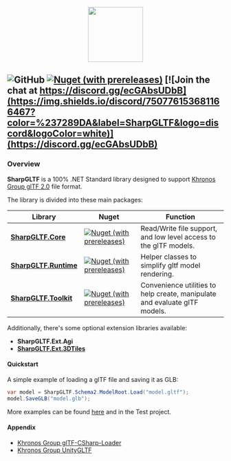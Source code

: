 <p align="center">
<img src="build/Icons/glTF2Sharp.png" height=128 />
</p>

![GitHub](https://img.shields.io/github/license/vpenades/SharpGLTF)
[![Nuget (with prereleases)](https://img.shields.io/nuget/vpre/SharpGLTF.Core)](https://www.nuget.org/packages?q=sharpgltf)
[![Join the chat at https://discord.gg/ecGAbsUDbB](https://img.shields.io/discord/750776153681166467?color=%237289DA&label=SharpGLTF&logo=discord&logoColor=white)](https://discord.gg/ecGAbsUDbB)
---

### Overview

__SharpGLTF__ is a 100% .NET Standard library designed to support [Khronos Group glTF 2.0](https://github.com/KhronosGroup/glTF) file format.

The library is divided into these main packages:

|Library|Nuget|Function|
|-|-|-|
|[__SharpGLTF.Core__](src/SharpGLTF.Core/README.md)|[![Nuget (with prereleases)](https://img.shields.io/nuget/vpre/SharpGLTF.Core)](https://www.nuget.org/packages/SharpGLTF.Core)|Read/Write file support, and low level access to the glTF models.|
|[__SharpGLTF.Runtime__](src/SharpGLTF.Runtime/README.md)|[![Nuget (with prereleases)](https://img.shields.io/nuget/vpre/SharpGLTF.Runtime)](https://www.nuget.org/packages/SharpGLTF.Runtime)|Helper classes to simplify gltf model rendering.|
|[__SharpGLTF.Toolkit__](src/SharpGLTF.Toolkit/README.md)|[![Nuget (with prereleases)](https://img.shields.io/nuget/vpre/SharpGLTF.Toolkit)](https://www.nuget.org/packages/SharpGLTF.Toolkit)|Convenience utilities to help create, manipulate and evaluate glTF models.|


Additionally, there's some optional extension libraries available:

- __SharpGLTF.Ext.Agi__
- [__SharpGLTF.Ext.3DTiles__](src/SharpGLTF.Ext.3DTiles/README.md)


#### Quickstart

A simple example of loading a glTF file and saving it as GLB:

```c#
var model = SharpGLTF.Schema2.ModelRoot.Load("model.gltf");
model.SaveGLB("model.glb");
```

More examples can be found [here](examples) and in the Test project.

#### Appendix

- [Khronos Group glTF-CSharp-Loader](https://github.com/KhronosGroup/glTF-CSharp-Loader)
- [Khronos Group UnityGLTF](https://github.com/KhronosGroup/UnityGLTF)
